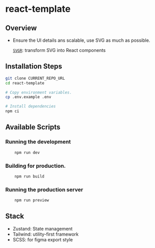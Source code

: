 # react-template

## Overview

- Ensure the UI details ans scalable, use SVG as much as possible.

  [`SVGR`](https://react-svgr.com/playground/): transform SVG into React components

## Installation Steps

```bash
git clone CURRENT_REPO_URL
cd react-template

# Copy environment variables.
cp .env.example .env

# Install dependencies
npm ci
```

## Available Scripts

### Running the development

```bash
    npm run dev
```

### Building for production.

```bash
    npm run build
```

### Running the production server

```bash
    npm run preview
```

## Stack

- Zustand: State management
- Tailwind: utility-first framework
- SCSS: for figma export style
